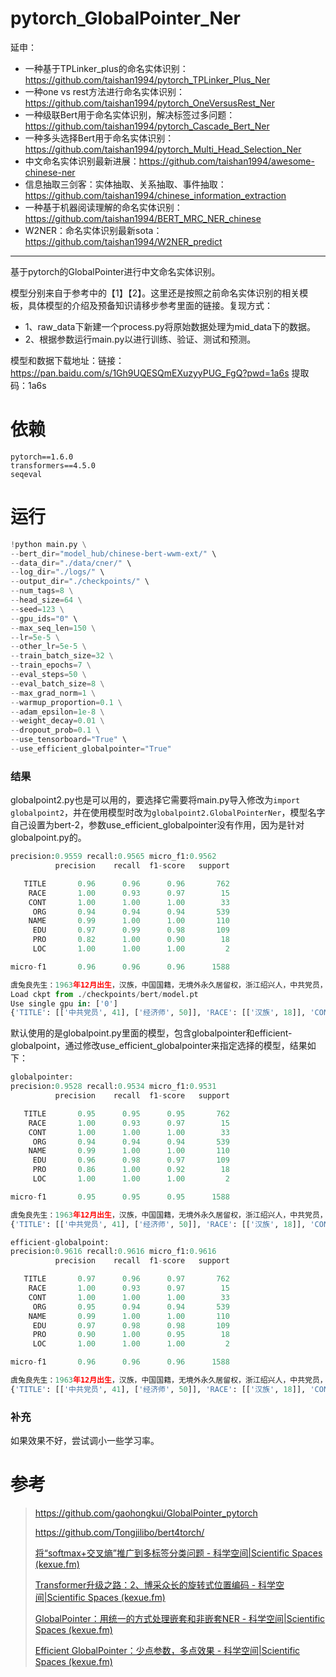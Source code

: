 # pytorch_GlobalPointer_Ner

延申：
- 一种基于TPLinker_plus的命名实体识别：https://github.com/taishan1994/pytorch_TPLinker_Plus_Ner
- 一种one vs rest方法进行命名实体识别：https://github.com/taishan1994/pytorch_OneVersusRest_Ner
- 一种级联Bert用于命名实体识别，解决标签过多问题：https://github.com/taishan1994/pytorch_Cascade_Bert_Ner
- 一种多头选择Bert用于命名实体识别：https://github.com/taishan1994/pytorch_Multi_Head_Selection_Ner
- 中文命名实体识别最新进展：https://github.com/taishan1994/awesome-chinese-ner
- 信息抽取三剑客：实体抽取、关系抽取、事件抽取：https://github.com/taishan1994/chinese_information_extraction
- 一种基于机器阅读理解的命名实体识别：https://github.com/taishan1994/BERT_MRC_NER_chinese
- W2NER：命名实体识别最新sota：https://github.com/taishan1994/W2NER_predict

****

基于pytorch的GlobalPointer进行中文命名实体识别。

模型分别来自于参考中的【1】【2】。这里还是按照之前命名实体识别的相关模板，具体模型的介绍及预备知识请移步参考里面的链接。复现方式：

- 1、raw_data下新建一个process.py将原始数据处理为mid_data下的数据。
- 2、根据参数运行main.py以进行训练、验证、测试和预测。

模型和数据下载地址：链接：https://pan.baidu.com/s/1Gh9UQESQmEXuzyyPUG_FgQ?pwd=1a6s  提取码：1a6s

# 依赖

```
pytorch==1.6.0
transformers==4.5.0
seqeval
```

# 运行

```python
!python main.py \
--bert_dir="model_hub/chinese-bert-wwm-ext/" \
--data_dir="./data/cner/" \
--log_dir="./logs/" \
--output_dir="./checkpoints/" \
--num_tags=8 \
--head_size=64 \
--seed=123 \
--gpu_ids="0" \
--max_seq_len=150 \
--lr=5e-5 \
--other_lr=5e-5 \
--train_batch_size=32 \
--train_epochs=7 \
--eval_steps=50 \
--eval_batch_size=8 \
--max_grad_norm=1 \
--warmup_proportion=0.1 \
--adam_epsilon=1e-8 \
--weight_decay=0.01 \
--dropout_prob=0.1 \
--use_tensorboard="True" \
--use_efficient_globalpointer="True"
```

### 结果

globalpoint2.py也是可以用的，要选择它需要将main.py导入修改为```import globalpoint2```，并在使用模型时改为```globalpoint2.GlobalPointerNer```，模型名字自己设置为bert-2，参数use_efficient_globalpointer没有作用，因为是针对globalpoint.py的。

```python
precision:0.9559 recall:0.9565 micro_f1:0.9562
          precision    recall  f1-score   support

   TITLE       0.96      0.96      0.96       762
    RACE       1.00      0.93      0.97        15
    CONT       1.00      1.00      1.00        33
     ORG       0.94      0.94      0.94       539
    NAME       0.99      1.00      1.00       110
     EDU       0.97      0.99      0.98       109
     PRO       0.82      1.00      0.90        18
     LOC       1.00      1.00      1.00         2

micro-f1       0.96      0.96      0.96      1588

虞兔良先生：1963年12月出生，汉族，中国国籍，无境外永久居留权，浙江绍兴人，中共党员，MBA，经济师。
Load ckpt from ./checkpoints/bert/model.pt
Use single gpu in: ['0']
{'TITLE': [['中共党员', 41], ['经济师', 50]], 'RACE': [['汉族', 18]], 'CONT': [['中国国籍', 21]], 'NAME': [['虞兔良', 1]], 'EDU': [['MBA', 46]], 'LOC': [['浙江绍兴人', 35]]}
```

默认使用的是globalpoint.py里面的模型，包含globalpointer和efficient-globalpoint，通过修改use_efficient_globalpointer来指定选择的模型，结果如下：

```python
globalpointer:
precision:0.9528 recall:0.9534 micro_f1:0.9531
          precision    recall  f1-score   support

   TITLE       0.95      0.95      0.95       762
    RACE       1.00      0.93      0.97        15
    CONT       1.00      1.00      1.00        33
     ORG       0.94      0.94      0.94       539
    NAME       0.99      1.00      1.00       110
     EDU       0.96      0.98      0.97       109
     PRO       0.86      1.00      0.92        18
     LOC       1.00      1.00      1.00         2

micro-f1       0.95      0.95      0.95      1588

虞兔良先生：1963年12月出生，汉族，中国国籍，无境外永久居留权，浙江绍兴人，中共党员，MBA，经济师。
{'TITLE': [['中共党员', 41], ['经济师', 50]], 'RACE': [['汉族', 18]], 'CONT': [['中国国籍', 21]], 'NAME': [['虞兔良', 1]], 'EDU': [['MBA', 46]], 'LOC': [['浙江绍兴人', 35]]}

efficient-globalpoint:
precision:0.9616 recall:0.9616 micro_f1:0.9616
          precision    recall  f1-score   support

   TITLE       0.97      0.96      0.97       762
    RACE       1.00      0.93      0.97        15
    CONT       1.00      1.00      1.00        33
     ORG       0.95      0.94      0.94       539
    NAME       0.99      1.00      1.00       110
     EDU       0.97      0.98      0.98       109
     PRO       0.90      1.00      0.95        18
     LOC       1.00      1.00      1.00         2

micro-f1       0.96      0.96      0.96      1588

虞兔良先生：1963年12月出生，汉族，中国国籍，无境外永久居留权，浙江绍兴人，中共党员，MBA，经济师。
{'TITLE': [['中共党员', 41], ['经济师', 50]], 'RACE': [['汉族', 18]], 'CONT': [['中国国籍', 21]], 'NAME': [['虞兔良', 1]], 'EDU': [['MBA', 46]], 'LOC': [['浙江绍兴人', 35]]}
```

### 补充

如果效果不好，尝试调小一些学习率。

# 参考

>https://github.com/gaohongkui/GlobalPointer_pytorch
>
>https://github.com/Tongjilibo/bert4torch/
>
>[将“softmax+交叉熵”推广到多标签分类问题 - 科学空间|Scientific Spaces (kexue.fm)](https://kexue.fm/archives/7359)
>
>[Transformer升级之路：2、博采众长的旋转式位置编码 - 科学空间|Scientific Spaces (kexue.fm)](https://kexue.fm/archives/8265)
>
>[GlobalPointer：用统一的方式处理嵌套和非嵌套NER - 科学空间|Scientific Spaces (kexue.fm)](https://kexue.fm/archives/8373)
>
>[Efficient GlobalPointer：少点参数，多点效果 - 科学空间|Scientific Spaces (kexue.fm)](https://kexue.fm/archives/8877)

